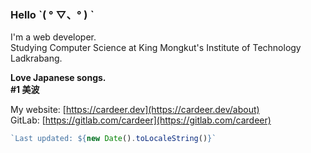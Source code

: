 ### Hello ˋ( ° ▽、° ) ˋ
I'm a web developer.  
Studying Computer Science at King Mongkut's Institute of Technology Ladkrabang.  

**Love Japanese songs.**  
**#1 美波**

My website: [https://cardeer.dev](https://cardeer.dev/about)  
GitLab: [https://gitlab.com/cardeer](https://gitlab.com/cardeer)

```js
`Last updated: ${new Date().toLocaleString()}`
```
